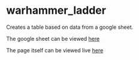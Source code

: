 # warhammer_ladder

Creates a table based on data from a google sheet.

The google sheet can be viewed [here](https://docs.google.com/spreadsheets/d/14NrIk-FFVg0xoMcO81ga-7-7eHTkQDAjs__MiYl6SK8/edit#gid=0)

The page itself can be viewed live [here](aos.evralas.com)